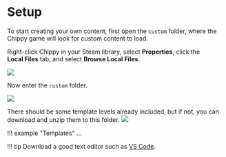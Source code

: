 # Setup

To start creating your own content, first open the `custom` folder, where the Chippy game will look for custom content to load.

Right-click Chippy in your Steam library, select **Properties**, click the **Local&nbsp;Files** tab, and select **Browse Local Files**.

<img src="https://files.facepunch.com/ryleigh/1b1111b1/Steam_2019-10-11_21-08-35.png" />

Now enter the `custom` folder.

<img src="https://files.facepunch.com/ryleigh/1b1111b1/explorer_2019-10-11_21-11-01.png" />

There should be some template levels already included, but if not, you can download and unzip them to this folder.
<img src="https://files.facepunch.com/ryleigh/1b1111b1/explorer_2019-10-11_21-12-48.png" />

!!! example "Templates"
    ...

!!! tip
    Download a good text editor such as [VS Code](https://code.visualstudio.com/).